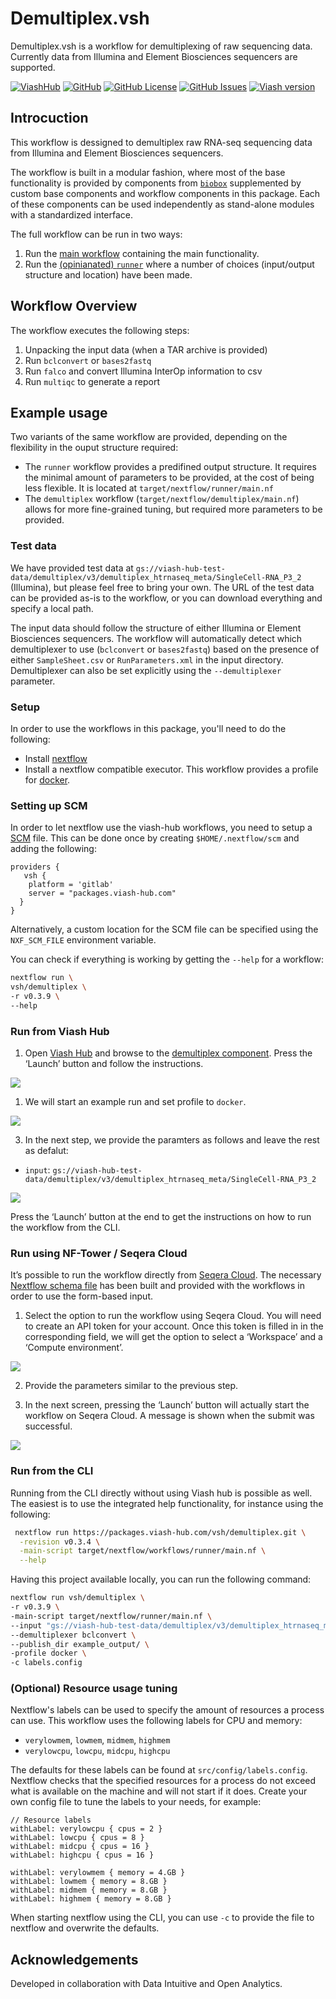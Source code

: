 # Demultiplex.vsh

Demultiplex.vsh is a workflow for demultiplexing of raw sequencing data. Currently data from Illumina and Element Biosciences sequencers are supported.

[![ViashHub](https://img.shields.io/badge/ViashHub-demultiplex-7a4baa.svg)](https://web.viash-hub.com/packages/demultiplex)
[![GitHub](https://img.shields.io/badge/GitHub-viash--hub%2Fdemultiplex-blue.svg)](https://github.com/viash-hub/demultiplex)
[![GitHub
License](https://img.shields.io/github/license/viash-hub/demultiplex.svg)](https://github.com/viash-hub/demultiplex/blob/main/LICENSE)
[![GitHub
Issues](https://img.shields.io/github/issues/viash-hub/demultiplex.svg)](https://github.com/viash-hub/demultiplex/issues)
[![Viash
version](https://img.shields.io/badge/Viash-v0.9.4-blue)](https://viash.io)

## Introcuction
This workflow is dessigned to demultiplex raw RNA-seq sequencing data from Illumina and Element Biosciences sequencers. 

The workflow is built in a modular fashion, where most of the base functionality is provided by components from
[`biobox`](https://www.viash-hub.com/packages/biobox/latest) supplemented by custom base components and workflow components in this package. Each of these components can be used independently as stand-alone modules with a 
standardized interface.

The full workflow can be run in two ways:

1.  Run the [main
    workflow](https://www.viash-hub.com/packages/demultiplex/v0.3.4/components/demultiplex)
    containing the main functionality.
2.  Run the [(opinianated)
    `runner`](https://www.viash-hub.com/packages/demultiplex/v0.3.4/components/runner)
    where a number of choices (input/output structure and location) have
    been made.

## Workflow Overview
The workflow executes the following steps: 
1. Unpacking the input data (when a TAR archive is provided)
2. Run `bclconvert` or `bases2fastq` 
3. Run `falco` and convert Illumina InterOp information to csv
4. Run `multiqc` to generate a report

## Example usage

Two variants of the same workflow are provided, depending on the flexibility in the ouput structure required:

* The `runner` workflow provides a predifined output structure. It requires the minimal amount of parameters to be provided, at the cost of being less flexible. It is located at `target/nextflow/runner/main.nf`
* The `demultiplex` workflow (`target/nextflow/demultiplex/main.nf`) allows for more fine-grained tuning, but required more parameters to be provided.

### Test data

We have provided test data at `gs://viash-hub-test-data/demultiplex/v3/demultiplex_htrnaseq_meta/SingleCell-RNA_P3_2` (Illumina), but please feel free to bring your own. The URL of the test data can be provided as-is to the workflow, or you can download everything and specify a local path.

The input data should follow the structure of either Illumina or Element Biosciences sequencers. The workflow will automatically detect which demultiplexer to use (`bclconvert` or `bases2fastq`) based on the 
presence of either `SampleSheet.csv` or `RunParameters.xml` in the input directory. Demultiplexer can also be set explicitly using the `--demultiplexer` parameter.

### Setup

In order to use the workflows in this package, you'll need to do the following:
* Install [nextflow](https://www.nextflow.io/docs/latest/install.html)
* Install a nextflow compatible executor. This workflow provides a profile for [docker](https://docs.docker.com/get-started/).

### Setting up SCM

In order to let nextflow use the viash-hub workflows, you need to setup a [SCM](https://www.nextflow.io/docs/latest/git.html#git-configuration) file. This can be done once by creating `$HOME/.nextflow/scm` and adding the following:
```
providers {
   vsh {
    platform = 'gitlab'
    server = "packages.viash-hub.com"
  }
}
```

Alternatively, a custom location for the SCM file can be specified using the `NXF_SCM_FILE` environment variable.

You can check if everything is working by getting the `--help` for a workflow:
```bash
nextflow run \
vsh/demultiplex \
-r v0.3.9 \
--help
```

### Run from Viash Hub

1. Open [Viash Hub](https://www.viash-hub.com) and browse to the [demultiplex
component](https://www.viash-hub.com/packages/demultiplex/v0.3.4/components/demultiplex).
Press the ‘Launch’ button and follow the instructions.

![](assets/demultiplex-launch-small.png)

1. We will start an example run and set profile to `docker`.

![](assets/demultiplex-launch-parameters-1.png)

3. In the next step, we provide the paramters as follows and leave the rest as defalut:

- `input`:
  `gs://viash-hub-test-data/demultiplex/v3/demultiplex_htrnaseq_meta/SingleCell-RNA_P3_2`

![](assets/demultiplex-launch-parameters-2.png)

Press the ‘Launch’ button at the end to get the instructions on how to
run the workflow from the CLI.


### Run using NF-Tower / Seqera Cloud

It’s possible to run the workflow directly from [Seqera
Cloud](https://cloud.seqera.io). The necessary [Nextflow schema
file](https://nextflow-io.github.io/nf-schema/latest/nextflow_schema/nextflow_schema_specification/)
has been built and provided with the workflows in order to use the
form-based input.

1. Select the option to run the workflow using Seqera Cloud. You
will need to create an API token for your account. Once this token is
filled in in the corresponding field, we will get the option to select
a ‘Workspace’ and a ‘Compute environment’.

![](assets/demultiplex-launch-parameters-3.png)

2. Provide the parameters similar to the previous step.

3. In the next screen, pressing the ‘Launch’ button will actually start the
workflow on Seqera Cloud. A message is shown when the submit was
successful.

![](assets/demultiplex-launch-parameters-4.png)

### Run from the CLI

Running from the CLI directly without using Viash hub is possible as well. The
easiest is to use the integrated help functionality, for instance
using the following:

``` bash
 nextflow run https://packages.viash-hub.com/vsh/demultiplex.git \
  -revision v0.3.4 \
  -main-script target/nextflow/workflows/runner/main.nf \
  --help
```

Having this project available locally, you can run the following command:

```bash
nextflow run vsh/demultiplex \
-r v0.3.9 \
-main-script target/nextflow/runner/main.nf \
--input "gs://viash-hub-test-data/demultiplex/v3/demultiplex_htrnaseq_meta/SingleCell-RNA_P3_2"  \
--demultiplexer bclconvert \
--publish_dir example_output/ \
-profile docker \
-c labels.config
```

### (Optional) Resource usage tuning

Nextflow's labels can be used to specify the amount of resources a process can use. This workflow uses the following labels for CPU and memory:
* `verylowmem`, `lowmem`, `midmem`, `highmem`
* `verylowcpu`, `lowcpu`, `midcpu`, `highcpu`

The defaults for these labels can be found at `src/config/labels.config`. Nextflow checks that the specified resources for a process do not exceed what is available on the machine and will not start if it does. Create your own config file to tune the labels to your needs, for example:

```
// Resource labels
withLabel: verylowcpu { cpus = 2 }
withLabel: lowcpu { cpus = 8 }
withLabel: midcpu { cpus = 16 }
withLabel: highcpu { cpus = 16 }

withLabel: verylowmem { memory = 4.GB }
withLabel: lowmem { memory = 8.GB }
withLabel: midmem { memory = 8.GB }
withLabel: highmem { memory = 8.GB }
```

When starting nextflow using the CLI, you can use `-c` to provide the file to nextflow and overwrite the defaults.

## Acknowledgements

Developed in collaboration with Data Intuitive and Open Analytics.


